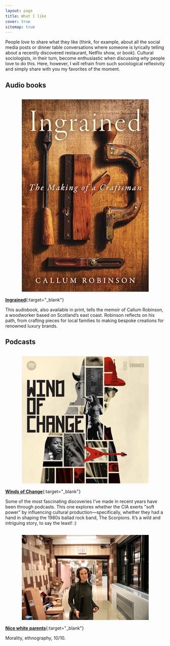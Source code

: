 ```yaml
---
layout: page
title: What I like
cover: true
sitemap: true
---
```


People _love_ to share what they like (think, for example, about all the social media posts or dinner table conversations where someone is lyrically telling about a recently discovered restaurant, Netflix show, or book). Cultural sociologists, in their turn, become enthusiastic when discussing _why_ people love to do this. Here, however, I will refrain from such sociological reflexivity and simply share with you my favorites of the moment.  


## Audio books

<p align="center">
<img src="/assets/img/blog/91vmziWnDsL._SY522_.jpg" alt="prompt" width="400" style="padding-top: 15px;"/>
</p> 

[**Ingrained**](https://www.callumrobinson.org/ingrained){:target="_blank"}

This audiobook, also available in print, tells the memoir of Callum Robinson, a woodworker based on Scotland’s east coast. Robinson reflects on his path, from crafting pieces for local families to making bespoke creations for renowned luxury brands.



## Podcasts

<p align="center">
<img src="/assets/img/blog/wind-of-change-pod-logo-916069-eLEHhDHC.png" alt="prompt" width="400" style="padding-top: 15px;"/>
</p> 

[**Winds of Change**](https://www.rollingstone.com/culture/culture-features/wind-of-change-cia-propaganda-cold-war-podcast-1027873/){:target="_blank"} 

Some of the most fascinating discoveries I’ve made in recent years have been through podcasts. This one explores whether the CIA exerts "soft power" by influencing cultural production—specifically, whether they had a hand in shaping the 1980s ballad rock band, The Scorpions. It’s a wild and intriguing story, to say the least! :)


<p align="center">
<img src="/assets/img/blog/23NWP-IMAGE-jumbo.jpg" alt="prompt" width="400" style="padding-top: 15px;"/>
</p> 

[**Nice white parents**](https://www.nytimes.com/2020/07/23/podcasts/nice-white-parents-serial.html){:target="_blank"}

Morality, ethnography, 10/10.







<!--

_What am I watching?_
* [Netflix's The Last Kingdom](https://www.rottentomatoes.com/tv/the_last_kingdom){:target="_blank"} (Power play between kings, warriors and vikings in the Anglo-Saxon period).
* [Netflix's Feel Good](https://www.rottentomatoes.com/tv/feel_good/s01){:target="_blank"} (addiction, British, humor).


_What am I reading?_
* [The Little Prince](https://www.goodreads.com/book/show/157993.The_Little_Prince){:target="_blank"} (A classic which you may re-read now and then from the kind, imaginative Antoine de Saint-Exupéry).
* [Harry Potter and the Chamber of Secrets](https://harrypotter.fandom.com/wiki/Harry_Potter_and_the_Chamber_of_Secrets#Chapter_1:_The_Worst_Birthday){:target="_blank"} (the wizard who needs no explaining).

-->
